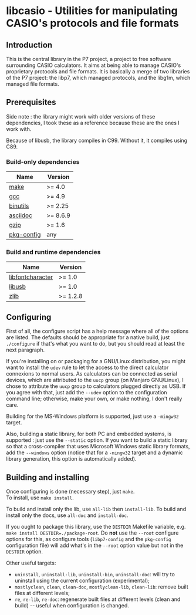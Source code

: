 # libcasio - Utilities for manipulating CASIO's protocols and file formats
## Introduction
This is the central library in the P7 project, a project to free software
surrounding CASIO calculators. It aims at being able to manage CASIO's
proprietary protocols and file formats. It is basically a merge of two
libraries of the P7 project: the libp7, which managed protocols, and the
libg1m, which managed file formats.

## Prerequisites
Side note : the library might work with older versions of these dependencies,
I took these as a reference because these are the ones I work with.

Because of libusb, the library compiles in C99. Without it, it compiles
using C89.

### Build-only dependencies
| Name                                                                | Version  |
| ------------------------------------------------------------------- | -------- |
| [make](https://www.gnu.org/software/make/)                          | >= 4.0   |
| [gcc](https://gcc.gnu.org/)                                         | >= 4.9   |
| [binutils](https://www.gnu.org/software/binutils/)                  | >= 2.25  |
| [asciidoc](http://asciidoc.org/)                                    | >= 8.6.9 |
| [gzip](https://www.gnu.org/software/gzip/)                          | >= 1.6   |
| [pkg-config](https://www.freedesktop.org/wiki/Software/pkg-config/) | any      |

### Build and runtime dependencies
| Name                                                                 | Version  |
| -------------------------------------------------------------------- | -------- |
| [libfontcharacter](https://github.com/PlaneteCasio/libfontcharacter) | >= 1.0   |
| [libusb](http://libusb.info/)                                        | >= 1.0   |
| [zlib](http://zlib.net/)                                             | >= 1.2.8 |

## Configuring
First of all, the configure script has a help message where all of the
options are listed. The defaults should be appropriate for a native build,
just `./configure` if that's what you want to do, but you should read at
least the next paragraph.

If you're installing on or packaging for a GNU/Linux distribution, you might
want to install the `udev` rule to let the access to the direct calculator
connexions to normal users. As calculators can be connected as serial devices,
which are attributed to the `uucp` group (on Manjaro GNU/Linux), I chose to
attribute the `uucp` group to calculators plugged directly as USB. If you
agree with that, just add the `--udev` option to the configuration command
line; otherwise, make your own, or make nothing, I don't really care.

Building for the MS-Windows platform is supported, just use a `-mingw32`
target.

Also, building a static library, for both PC and embedded systems, is
supported : just use the `--static` option. If you want to build a static
library so that a cross-compiler that uses Microsoft Windows static library
formats, add the `--windows` option (notice that for a `-mingw32` target and
a dynamic library generation, this option is automatically added).

## Building and installing
Once configuring is done (necessary step), just `make`.  
To install, use `make install`.

To build and install only the lib, use `all-lib` then `install-lib`.
To build and install only the docs, use `all-doc` and `install-doc`.

If you ought to package this library, use the `DESTDIR` Makefile variable,
e.g. `make install DESTDIR=./package-root`. Do **not** use the `--root`
configure options for this, as configure tools (`libp7-config` and the
`pkg-config` configuration file) will add what's in the `--root` option value
but not in the `DESTDIR` option.

Other useful targets:

- `uninstall`, `uninstall-lib`, `uninstall-bin`, `uninstall-doc`:
  will try to uninstall using the current configuration (experimental);
- `mostlyclean`, `clean`, `clean-doc`, `mostlyclean-lib`, `clean-lib`:
  remove built files at different levels;
- `re`, `re-lib`, `re-doc`: regenerate built files at different levels
  (clean and build) -- useful when configuration is changed.
